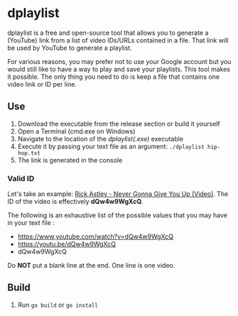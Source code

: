 # dplaylist

dplaylist is a free and open-source tool that allows you to generate a (YouTube) link from a list of video IDs/URLs contained in a file. That link will be used by YouTube to generate a playlist.

For various reasons, you may prefer not to use your Google account but you would still like to have a way to play and save your playlists. This tool makes it possible. The only thing you need to do is keep a file that contains one video link or ID per line.

## Use

1. Download the executable from the release section or build it yourself
1. Open a Terminal (cmd.exe on Windows)
1. Navigate to the location of the *dplaylist(.exe)* executable
1. Execute it by passing your text file as an argument: `./dplaylist hip-hop.txt`
1. The link is generated in the console

### Valid ID

Let's take an example: [Rick Astley - Never Gonna Give You Up (Video)](https://www.youtube.com/watch?v=dQw4w9WgXcQ). The ID of the video is effectively **dQw4w9WgXcQ**.

The following is an exhaustive list of the possible values that you may have in your text file :
- https://www.youtube.com/watch?v=dQw4w9WgXcQ
- https://youtu.be/dQw4w9WgXcQ
- dQw4w9WgXcQ

Do **NOT** put a blank line at the end. One line is one video.

## Build

1. Run `go build` or `go install`
